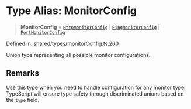 # Type Alias: MonitorConfig

> **MonitorConfig** = [`HttpMonitorConfig`](../interfaces/HttpMonitorConfig.md) \| [`PingMonitorConfig`](../interfaces/PingMonitorConfig.md) \| [`PortMonitorConfig`](../interfaces/PortMonitorConfig.md)

Defined in: [shared/types/monitorConfig.ts:260](https://github.com/Nick2bad4u/Uptime-Watcher/blob/main/shared/types/monitorConfig.ts#L260)

Union type representing all possible monitor configurations.

## Remarks

Use this type when you need to handle configuration for any monitor type.
TypeScript will ensure type safety through discriminated unions based on the
`type` field.
